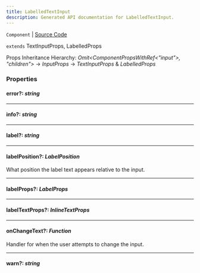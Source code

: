 ```yaml
---
title: LabelledTextInput
description: Generated API documentation for LabelledTextInput.
---
```


`Component` | [Source Code](https://github.com/mrCamelCode/jtjs-react/blob/0e141e63e22c212c71ce52ba40f0472cc9028516/lib/components/input/labelled/LabelledTextInput.tsx#L8)

`extends` TextInputProps, LabelledProps

Props Inheritance Hierarchy: _Omit<ComponentPropsWithRef<"input">, "children">_ -> _InputProps_ -> _TextInputProps_ & _LabelledProps_

### Properties

#### error?: _string_

---

#### info?: _string_

---

#### label?: _string_

---

#### labelPosition?: _LabelPosition_

What position the label text appears relative to the input.

---

#### labelProps?: _LabelProps_

---

#### labelTextProps?: _InlineTextProps_

---

#### onChangeText?: _Function_

Handler for when the user attempts to change the input.

---

#### warn?: _string_